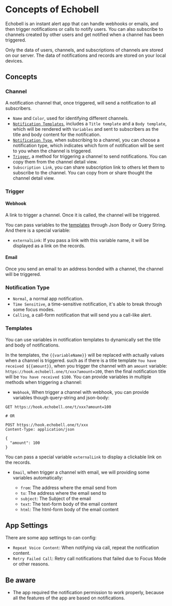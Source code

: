# Concepts of Echobell

Echobell is an instant alert app that can handle webhooks or emails, and then trigger notifications or calls to notify users. You can also subscribe to channels created by other users and get notified when a channel has been triggered.

Only the data of users, channels, and subscriptions of channels are stored on our server. The data of notifications and records are stored on your local devices.

## Concepts

### Channel

A notification channel that, once triggered, will send a notification to all subscribers.

- `Name` and `Color`, used for identifying different channels.
- [`Notification Templates`](#templates), includes a `Title template` and a `Body template`, which will be rendered with `Variables` and sent to subscribers as the title and body content for the notification.
- [`Notification Type`](#notification-type), when subscribing to a channel, you can choose a notification type, which indicates which form of notification will be sent to you when the channel is triggered.
- [`Trigger`](#trigger), a method for triggering a channel to send notifications. You can copy them from the channel detail view.
- `Subscription Link`, you can share subscription link to others let them to subscribe to the channel. You can copy from or share thought the channel detail view.

### Trigger

#### Webhook

A link to trigger a channel. Once it is called, the channel will be triggered.

You can pass variables to the [templates](#templates) through Json Body or Query String. And there is a special variable:

- `externalLink`: If you pass a link with this variable name, it will be displayed as a link on the records.

#### Email

Once you send an email to an address bonded with a channel, the channel will be triggered.

### Notification Type

- `Normal`, a normal app notification.
- `Time Sensitive`, a time-sensitive notification, it's able to break through some focus modes.
- `Calling`, a call-form notification that will send you a call-like alert.

### Templates

You can use variables in notification templates to dynamically set the title and body of notifications.

In the templates, the `{{variableName}}` will be replaced with actually values when a channel is triggered. such as if there is a title template `You have received ${{amount}}`, when you trigger the channel with an `amount` variable: `https://hook.echobell.one/t/xxx?amount=100`, then the final notification title will be `You have received $100`. You can provide variables in multiple methods when triggering a channel:

- `Webhook`, When trigger a channel with webhook, you can provide variables though query-string and json-body:

```http
GET https://hook.echobell.one/t/xxx?amount=100

# OR

POST https://hook.echobell.one/t/xxx
Content-Type: application/json

{
  "amount": 100
}
```

You can pass a special variable `externalLink` to display a clickable link on the records.

- `Email`, when trigger a channel with email, we will providing some variables automatically:

  - `from`: The address where the email send from
  - `to`: The address where the email send to
  - `subject`: The Subject of the email
  - `text`: The text-form body of the email content
  - `html`: The html-form body of the email content

## App Settings

There are some app settings to can config:

- `Repeat Voice Content`: When notifying via call, repeat the notification content.
- `Retry Failed Call`: Retry call notifications that failed due to Focus Mode or other reasons.

## Be aware

- The app required the notification permission to work properly, because all the features of the app are based on notifications.
